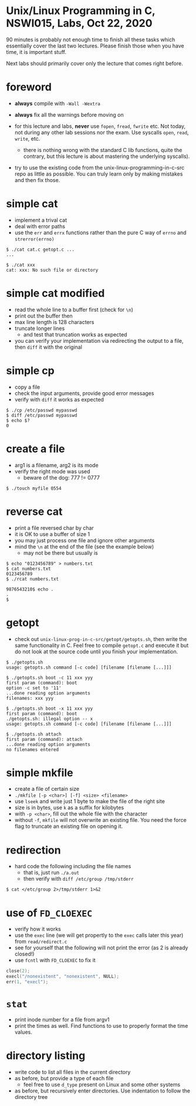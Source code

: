 # Unix/Linux Programming in C, NSWI015, Labs, Oct 22, 2020

90 minutes is probably not enough time to finish all these tasks which
essentially cover the last two lectures.  Please finish those when you have
time, it is important stuff.

Next labs should primarily cover only the lecture that comes right before.

# foreword

- **always** compile with `-Wall -Wextra`

- **always** fix all the warnings before moving on

- for this lecture and labs, **never** use `fopen`, `fread`, `fwrite` etc.  Not
  today, not during any other lab sessions nor the exam.  Use syscalls `open`,
  `read`, `write`, etc.
	- there is nothing wrong with the standard C lib functions, quite the
	  contrary, but this lecture is about mastering the underlying
	  syscalls).

- try to use the existing code from the unix-linux-programming-in-c-src repo as
  little as possible.  You can truly learn only by making mistakes and then fix
  those.

# simple cat

- implement a trival cat
- deal with error paths
- use the `err` and `errx` functions rather than the pure C way of `errno` and
  `strerror(errno)`

```
$ ./cat cat.c getopt.c ...
...

$ ./cat xxx
cat: xxx: No such file or directory
```

# simple cat modified

- read the whole line to a buffer first (check for `\n`)
- print out the buffer then
- max line length is 128 characters
- truncate longer lines
	- and test that truncation works as expected
- you can verify your implementation via redirecting the output to a file, then
  `diff` it with the original

# simple cp

- copy a file
- check the input arguments, provide good error messages
- verify with `diff` it works as expected

```
$ ./cp /etc/passwd mypasswd
$ diff /etc/passwd mypasswd
$ echo $?
0
```

# create a file

- arg1 is a filename, arg2 is its mode
- verify the right mode was used
	- beware of the dog: 777 != 0777

```
$ ./touch myfile 0554
```

# reverse cat

- print a file reversed char by char
- it is OK to use a buffer of size 1
- you may just process one file and ignore other arguments
- mind the `\n` at the end of the file (see the example below)
	- may not be there but usually is

```
$ echo "0123456789" > numbers.txt
$ cat numbers.txt
0123456789
$ ./rcat numbers.txt

9876543210$ echo .
.
$
```

# getopt

- check out `unix-linux-prog-in-c-src/getopt/getopts.sh`, then write the same
  functionality in C.  Feel free to compile `getopt.c` and execute it but do not
  look at the source code until you finish your implementation.

```
$ ./getopts.sh
usage: getopts.sh command [-c code] [filename [filename [...]]]

$ ./getopts.sh boot -c 11 xxx yyy
first param (command): boot
option -c set to '11'
...done reading option arguments
filenames: xxx yyy

$ ./getopts.sh boot -x 11 xxx yyy
first param (command): boot
./getopts.sh: illegal option -- x
usage: getopts.sh command [-c code] [filename [filename [...]]]

$ ./getopts.sh attach
first param (command): attach
...done reading option arguments
no filenames entered
```

# simple mkfile

- create a file of certain size
- `./mkfile [-p <char>] [-f] <size> <filename>`
- use `lseek` and write just 1 byte to make the file of the right site
- size is in bytes, use `k` as a suffix for kilobytes
- with `-p <char>`, fill out the whole file with the character
- without `-f`, `mkfile` will not overwrite an existing file.  You need the
  force flag to truncate an existing file on opening it.

# redirection

- hard code the following including the file names
	- that is, just run `./a.out`
	- then verify with `diff /etc/group /tmp/stderr`

```
$ cat </etc/group 2>/tmp/stderr 1>&2
```

# use of `FD_CLOEXEC`

- verify how it works
- use the `exec` line (we will get propertly to the `exec` calls later this
  year) from `read/redirect.c`
- see for yourself that the following will not print the error (as 2 is already
  closed!)
- use `fcntl` with `FD_CLOEXEC` to fix it

```C
close(2);
execl("/nonexistent", "nonexistent", NULL);
err(1, "execl");
```

# `stat`

- print inode number for a file from argv1
- print the times as well.  Find functions to use to properly format the time
  values.

# directory listing

- write code to list all files in the current directory
- as before, but provide a type of each file
	- feel free to use `d_type` present on Linux and some other systems
- as before, but recursively enter directories.  Use indentation to follow the
  directory tree
